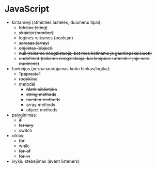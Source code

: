 # JavaScript

- kintamieji (atminties lasteles, duomenu tipai):
    - ~~tekstas (sting)~~
    - ~~skaiciai (number)~~
    - ~~logines reiksmes (boolean)~~
    - ~~sarasas (array)~~
    - ~~objektas (object)~~
    - ~~null (reiksme neegzistuoja, bet mes ketiname ja gauti/apskaiciuoti)~~
    - ~~undefined (reiksme neegzistuoja, kai kreipiesi i atminti ir joje nera duomens)~~
- funkcijos (perpanaudojamas kodo blokas/logika):
    - ~~"paprasta"~~
    - ~~rodykline~~
    - metodai
        - ~~Math biblioteka~~
        - ~~string methods~~
        - ~~number methods~~
        - array methods
        - object methods
- palyginimas:
    - ~~if~~
    - ~~ternary~~
    - switch
- ciklas:
    - ~~for~~
    - ~~while~~
    - ~~for-of~~
    - ~~for-in~~
- ivykiu stebejimas (event listeners)
